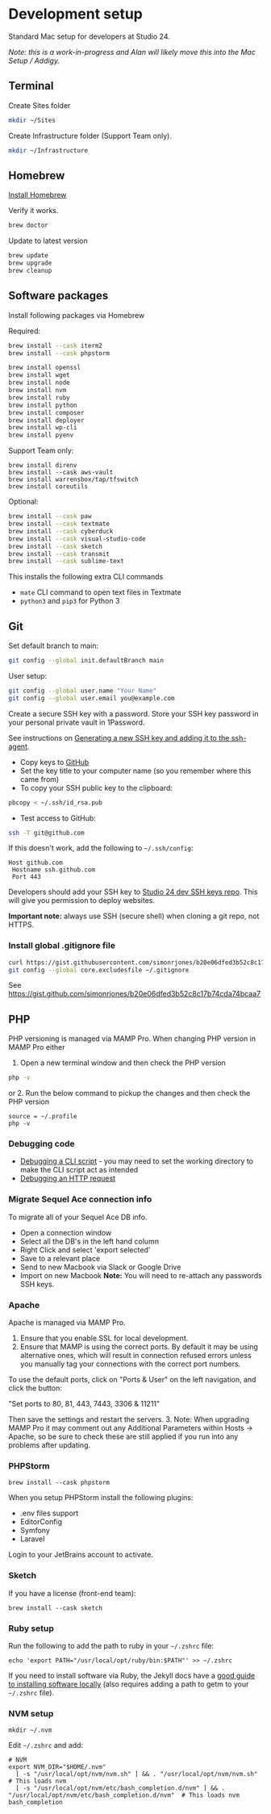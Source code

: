 # Development setup 

Standard Mac setup for developers at Studio 24.

_Note: this is a work-in-progress and Alan will likely move this into the Mac Setup / Addigy._

## Terminal

Create Sites folder

```bash
mkdir ~/Sites
```

Create Infrastructure folder (Support Team only). 

```bash
mkdir ~/Infrastructure
```


## Homebrew

[Install Homebrew](https://brew.sh)

Verify it works.

```bash
brew doctor
```

Update to latest version

```bash
brew update
brew upgrade
brew cleanup
```  
## Software packages

Install following packages via Homebrew

Required:
```bash
brew install --cask iterm2
brew install --cask phpstorm

brew install openssl
brew install wget
brew install node
brew install nvm
brew install ruby
brew install python
brew install composer
brew install deployer
brew install wp-cli
brew install pyenv
```  
Support Team only:
```
brew install direnv
brew install --cask aws-vault
brew install warrensbox/tap/tfswitch
brew install coreutils
```
Optional:
```bash
brew install --cask paw
brew install --cask textmate
brew install --cask cyberduck
brew install --cask visual-studio-code
brew install --cask sketch
brew install --cask transmit
brew install --cask sublime-text
```
This installs the following extra CLI commands

* `mate` CLI command to open text files in Textmate
* `python3` and `pip3` for Python 3  

## Git

Set default branch to main:

```bash
git config --global init.defaultBranch main
```

User setup: 

```bash
git config --global user.name "Your Name"
git config --global user.email you@example.com
```

Create a secure SSH key with a password. Store your SSH key password in your personal private vault in 1Password.

See instructions on [Generating a new SSH key and adding it to the ssh-agent](https://help.github.com/en/github/authenticating-to-github/generating-a-new-ssh-key-and-adding-it-to-the-ssh-agent).

* Copy keys to [GitHub](https://github.com/settings/keys)
* Set the key title to your computer name (so you remember where this came from)
* To copy your SSH public key to the clipboard:

```bash
pbcopy < ~/.ssh/id_rsa.pub
```

* Test access to GitHub:

```bash
ssh -T git@github.com
```


If this doesn't work, add the following to `~/.ssh/config`:

```
Host github.com
 Hostname ssh.github.com
 Port 443
```

Developers should add your SSH key to [Studio 24 dev SSH keys repo](https://github.com/studio24/ssh-keys). This will give you permission to deploy websites.

**Important note:** always use SSH (secure shell) when cloning a git repo, not HTTPS.

### Install global .gitignore file

```bash
curl https://gist.githubusercontent.com/simonrjones/b20e06dfed3b52c8c17b74cda74bcaa7/raw/b78800019c9c0dfdd0f815edacc06fc37e02bad3/.gitignore > ~/.gitignore 
git config --global core.excludesfile ~/.gitignore
```

See https://gist.github.com/simonrjones/b20e06dfed3b52c8c17b74cda74bcaa7

## PHP

PHP versioning is managed via MAMP Pro. When changing PHP version in MAMP Pro either
1. Open a new terminal window and then check the PHP version
```bash
php -v
```
or 
2. Run the below command to pickup the changes and then check the PHP version
```
source = ~/.profile
php -v
```

### Debugging code

* [Debugging a CLI script](https://www.jetbrains.com/help/phpstorm/debugging-a-php-cli-script.html) - you may need to set the working directory to make the CLI script act as intended
* [Debugging an HTTP request](https://www.jetbrains.com/help/phpstorm/debugging-a-php-http-request.html)

### Migrate Sequel Ace connection info
To migrate all of your Sequel Ace DB info.
* Open a connection window
* Select all the DB's in the left hand column
* Right Click and select 'export selected'
* Save to a relevant place
* Send to new Macbook via Slack or Google Drive
* Import on new Macbook
**Note:** You will need to re-attach any passwords SSH keys.

### Apache
Apache is managed via MAMP Pro.

1. Ensure that you enable SSL for local development.
2. Ensure that MAMP is using the correct ports. By default it may be using alternative ones, which will result in connection refused errors unless you manually tag your connections with the correct port numbers.

To use the default ports, click on "Ports & User" on the left navigation, and click the button: 

"Set ports to 80, 81, 443, 7443, 3306 & 11211"

Then save the settings and restart the servers.
3. Note: When upgrading MAMP Pro it may comment out any Additional Parameters within Hosts -> Apache, so be sure to check these are still applied if you run into any problems after updating.

### PHPStorm

```
brew install --cask phpstorm
```

When you setup PHPStorm install the following plugins:
* .env files support
* EditorConfig
* Symfony 
* Laravel

Login to your JetBrains account to activate.

### Sketch

If you have a license (front-end team):

```
brew install --cask sketch
```

### Ruby setup

Run the following to add the path to ruby in your `~/.zshrc` file:

```
echo 'export PATH="/usr/local/opt/ruby/bin:$PATH"' >> ~/.zshrc
```

If you need to install software via Ruby, the Jekyll docs have a [good guide to installing software locally](https://jekyllrb.com/docs/installation/macos/#install-jekyll) (also requires adding a path to getm to your `~/.zshrc` file).

### NVM setup

```
mkdir ~/.nvm
```

Edit `~/.zshrc` and add:

```
# NVM
export NVM_DIR="$HOME/.nvm"
  [ -s "/usr/local/opt/nvm/nvm.sh" ] && . "/usr/local/opt/nvm/nvm.sh"  # This loads nvm
  [ -s "/usr/local/opt/nvm/etc/bash_completion.d/nvm" ] && . "/usr/local/opt/nvm/etc/bash_completion.d/nvm"  # This loads nvm bash_completion
```

